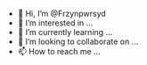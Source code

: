- 👋 Hi, I’m @Frzynpwrsyd
- 👀 I’m interested in ...
- 🌱 I’m currently learning ...
- 💞️ I’m looking to collaborate on ...
- 📫 How to reach me ...

<!---
Frzynpwrsyd/Frzynpwrsyd is a ✨ special ✨ repository because its `README.md` (this file) appears on your GitHub profile.
You can click the Preview link to take a look at your changes.
--->
